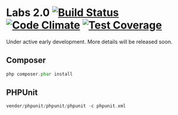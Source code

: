 # Labs 2.0 [![Build Status](https://travis-ci.org/clearbooks/labs.svg?branch=master)](https://travis-ci.org/clearbooks/labs) [![Code Climate](https://codeclimate.com/github/clearbooks/labs/badges/gpa.svg)](https://codeclimate.com/github/clearbooks/labs) [![Test Coverage](https://codeclimate.com/github/clearbooks/labs/badges/coverage.svg)](https://codeclimate.com/github/clearbooks/labs/coverage)

Under active early development. More details will be released soon.


## Composer

```php
php composer.phar install
```

## PHPUnit

```php
vendor/phpunit/phpunit/phpunit -c phpunit.xml
```
